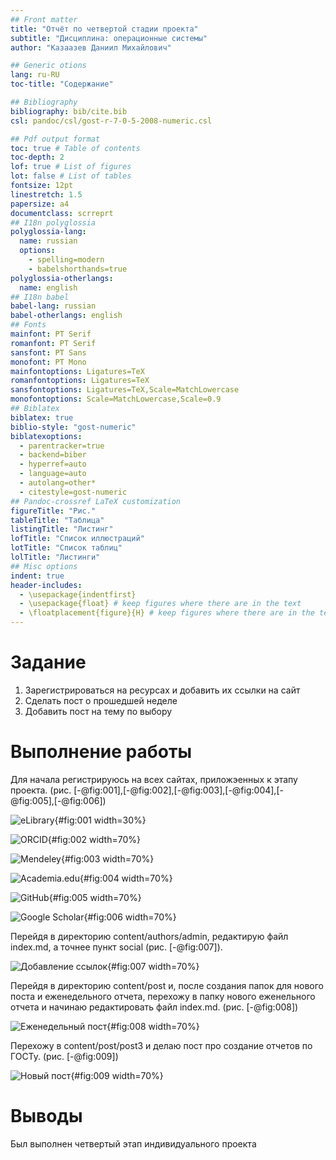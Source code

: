 ```yaml
---
## Front matter
title: "Отчёт по четвертой стадии проекта"
subtitle: "Дисциплина: операционные системы"
author: "Казаазев Даниил Михайлович"

## Generic otions
lang: ru-RU
toc-title: "Содержание"

## Bibliography
bibliography: bib/cite.bib
csl: pandoc/csl/gost-r-7-0-5-2008-numeric.csl

## Pdf output format
toc: true # Table of contents
toc-depth: 2
lof: true # List of figures
lot: false # List of tables
fontsize: 12pt
linestretch: 1.5
papersize: a4
documentclass: scrreprt
## I18n polyglossia
polyglossia-lang:
  name: russian
  options:
	- spelling=modern
	- babelshorthands=true
polyglossia-otherlangs:
  name: english
## I18n babel
babel-lang: russian
babel-otherlangs: english
## Fonts
mainfont: PT Serif
romanfont: PT Serif
sansfont: PT Sans
monofont: PT Mono
mainfontoptions: Ligatures=TeX
romanfontoptions: Ligatures=TeX
sansfontoptions: Ligatures=TeX,Scale=MatchLowercase
monofontoptions: Scale=MatchLowercase,Scale=0.9
## Biblatex
biblatex: true
biblio-style: "gost-numeric"
biblatexoptions:
  - parentracker=true
  - backend=biber
  - hyperref=auto
  - language=auto
  - autolang=other*
  - citestyle=gost-numeric
## Pandoc-crossref LaTeX customization
figureTitle: "Рис."
tableTitle: "Таблица"
listingTitle: "Листинг"
lofTitle: "Список иллюстраций"
lotTitle: "Список таблиц"
lolTitle: "Листинги"
## Misc options
indent: true
header-includes:
  - \usepackage{indentfirst}
  - \usepackage{float} # keep figures where there are in the text
  - \floatplacement{figure}{H} # keep figures where there are in the text
---
```


# Задание

1. Зарегистрироваться на ресурсах и добавить их ссылки на сайт
2. Сделать пост о прошедшей неделе
3. Добавить пост на тему по выбору

# Выполнение работы

Для начала регистрируюсь на всех сайтах, приложэенных к этапу проекта. (рис. [-@fig:001],[-@fig:002],[-@fig:003],[-@fig:004],[-@fig:005],[-@fig:006])

![eLibrary](image/1.png){#fig:001 width=30%}

![ORCID](image/2.png){#fig:002 width=70%}

![Mendeley ](image/3.png){#fig:003 width=70%}

![Academia.edu](image/4.png){#fig:004 width=70%}

![GitHub](image/5.png){#fig:005 width=70%}

![Google Scholar](image/6.png){#fig:006 width=70%}

Перейдя в директорию content/authors/admin, редактирую файл index.md, а точнее пункт social (рис. [-@fig:007]).

![Добавление ссылок](image/7.png){#fig:007 width=70%}

Перейдя в директорию content/post и, после создания папок для нового поста и еженедельного отчета, перехожу в папку нового еженельного отчета и начинаю редактировать файл index.md. (рис. [-@fig:008])

![Еженедельный пост](image/8.png){#fig:008 width=70%}

Перехожу в content/post/post3 и делаю пост про создание отчетов по ГОСТу. (рис. [-@fig:009])

![Новый пост](image/9.png){#fig:009 width=70%}

# Выводы

Был выполнен четвертый этап индивидуального проекта

